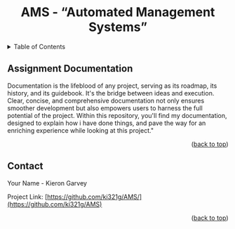 <a name="readme-top"></a>
<!-- PROJECT SHIELDS -->
<!-- PROJECT LOGO -->
<div align="center">
  <h1 align="center">AMS - “Automated Management Systems”</h1>
<!--   <img src="readme/images/weathertop.png" alt="Logo">  -->
</div>
<!-- TABLE OF CONTENTS -->
<details>
  <summary>Table of Contents</summary>
  <ol>
    <li><a href="#Assignment-Documentation">Assignment Documentation</a></li>
    <li><a href="#contact">Contact</a></li>
  </ol>
</details>

<!-- Assignment Documentation -->
## Assignment Documentation
Documentation is the lifeblood of any project, serving as its roadmap, its history, and its guidebook. It's the bridge between ideas and execution. Clear, concise, and comprehensive documentation not only ensures smoother development but also empowers users to harness the full potential of the project. Within this repository, you'll find my documentation, designed to explain how i have done things, and pave the way for an enriching experience while looking at this project."

<p align="right">(<a href="#readme-top">back to top</a>)</p>

<!-- CONTACT -->
## Contact
Your Name - Kieron Garvey

Project Link: [https://github.com/ki321g/AMS/](https://github.com/ki321g/AMS)

<p align="right">(<a href="#readme-top">back to top</a>)</p>


